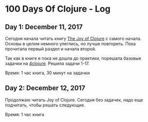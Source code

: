 # 100 Days Of Clojure - Log

## Day 1: December 11, 2017

Сегодня начала читать книгу [The Joy of Clojure](https://www.manning.com/books/the-joy-of-clojure-second-edition) с самого начала. Основы в целом немного улеглись, но лучше повторить. Пока прочитала первый раздел и начала второй.

Так как в книге я пока не дошла до практики, порешала базовые задачки на [4clojure](http://www.4clojure.com/problems). Решила задачи 1-17.

Время: 1 час книга, 30 минут на задачки

## Day 2: December 12, 2017

Продолжаю читать Joy of Clojure. Сегодня без задачек, надо еще подчитать, чтобы решать следующие.

Время: 1 час книга



